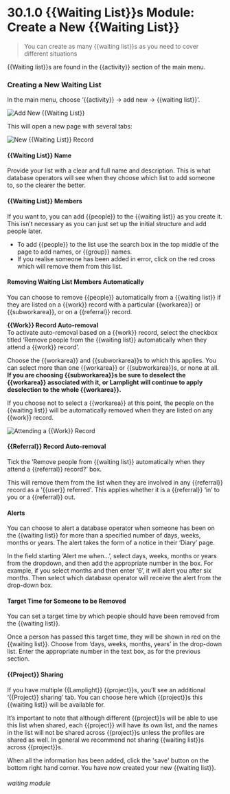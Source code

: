 # 30.1.0 {{Waiting List}}s Module: Create a New {{Waiting List}}

> You can create as many {{waiting list}}s as you need to cover different situations



{{Waiting list}}s are found in the {{activity}} section of the main menu.


### Creating a New Waiting List

In the main menu, choose ‘{{activity}} -> add new -> {{waiting list}}’. 

![Add New {{Waiting List}}](30.1.0a.png)

This will open a new page with several tabs:

![New {{Waiting List}} Record](30.1.0b.png)

#### {{Waiting List}} Name
  
Provide your list with a clear and full name and description. This is what database operators will see when they choose which list to add someone to, so the clearer the better.
   
#### {{Waiting List}} Members
   
If you want to, you can add {{people}} to the {{waiting list}} as you create it. This isn’t necessary as you can just set up the initial structure and add people later.
   - To add {{people}} to the list use the search box in the top middle of the page to add names, or {{group}} names.
   - If you realise someone has been added in error, click on the red cross which will remove them from this list. 

#### Removing Waiting List Members Automatically
   
You can choose to remove {{people}} automatically from a {{waiting list}} if they are listed on a {{work}} record with a particular {{workarea}} or {{subworkarea}}, or on a {{referral}} record.  

**{{Work}} Record Auto-removal**  
To activate auto-removal based on a {{work}} record, select the checkbox titled ‘Remove people from the {{waiting list}} automatically when they attend a {{work}} record’. 
   
Choose the {{workarea}} and {{subworkarea}}s to which this applies. You can select more than one {{workarea}} or {{subworkarea}}s, or none at all.  **If you are choosing {{subworkarea}}s be sure to deselect the {{workarea}} associated with it, or Lamplight will continue to apply deselection to the whole {{workarea}}.**
   
If you choose not to select a {{workarea}} at this point, the people on the {{waiting list}} will be automatically removed when they are listed on any {{work}} record.  

![Attending a {{Work}} Record](30.1.0c.png)

#### {{Referral}} Record Auto-removal

Tick the ‘Remove people from {{waiting list}} automatically when they attend a {{referral}} record?’ box. 

This will remove them from the list when they are involved in any {{referral}} record as a '{{user}} referred'. This applies whether it is a {{referral}} ‘in’ to you or a {{referral}} out. 

#### Alerts
   
You can choose to alert a database operator when someone has been on the {{waiting list}} for more than a specified number of days, weeks, months or years. The alert takes the form of a notice in their ‘Diary’ page.

In the field starting ‘Alert me when…’, select days, weeks, months or years from the dropdown, and then add the appropriate number in the box. For example, if you select months and then enter ‘6’, it will alert you after six months.  Then select which database operator will receive the alert from the drop-down box.

#### Target Time for Someone to be Removed

You can set a target time by which people should have been removed from the {{waiting list}}. 

Once a person has passed this target time, they will be shown in red on the {{waiting list}}.  Choose from ‘days, weeks, months, years’ in the drop-down list.  Enter the appropriate number in the text box, as for the previous section.
 
#### {{Project}} Sharing
 
If you have multiple {{Lamplight}} {{project}}s, you’ll see an additional ‘{{Project}} sharing’ tab. You can choose here which {{project}}s this {{waiting list}} will be available for. 

It’s important to note that although different {{project}}s will be able to use this list when shared, each {{project}} will have its own list, and the names in the list will not be shared across {{project}}s unless the profiles are shared as well.  In general we recommend not sharing {{waiting list}}s across {{project}}s.
      
When all the information has been added, click the 'save' button on the bottom right hand corner. You have now created your new {{waiting list}}.


###### waiting module

